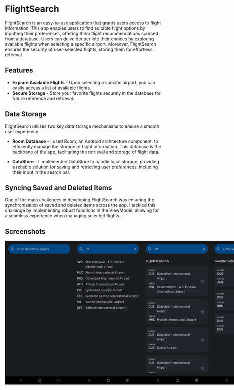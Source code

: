 # FlightSearch
FlightSearch is an easy-to-use application that grants users access to flight information. This app enables users to find suitable flight options by inputting their preferences, offering them flight recommendations sourced from a database. Users can delve deeper into their choices by exploring available flights when selecting a specific airport. Moreover, FlightSearch ensures the security of user-selected flights, storing them for effortless retrieval.

## Features
- **Explore Available Flights** - Upon selecting a specific airport, you can easily access a list of available flights.
- **Secure Storage** - Store your favorite flights securely in the database for future reference and retrieval.

## Data Storage
FlightSearch utilizes two key data storage mechanisms to ensure a smooth user experience:

- **Room Database** - I used Room, an Android architecture component, to efficiently manage the storage of flight information. This database is the backbone of the app, facilitating the retrieval and storage of flight data.


- **DataStore** - I implemented DataStore to handle local storage, providing a reliable solution for saving and retrieving user preferences, including their input in the search bar.

## Syncing Saved and Deleted Items
One of the main challenges in developing FlightSearch was ensuring the synchronization of saved and deleted items across the app. I tackled this challenge by implementing robust functions in the ViewModel, allowing for a seamless experience when managing selected flights.

## Screenshots
<div style="display: flex;">
    <img src="1.png" alt="Main Page" width="220" height="460">
    <img src="2.png" alt="Search Page" width="220" height="460">
    <img src="3.png" alt="Results Page" width="220" height="460">
    <img src="4.png" alt="Main Page After Saving Items" width="220" height="460">
</div>
